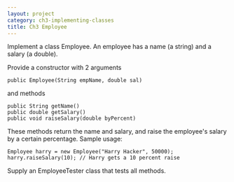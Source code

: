```yaml
---
layout: project
category: ch3-implementing-classes
title: Ch3 Employee
---
```

Implement a class Employee. An employee has a name (a string) and a salary (a double).

Provide a constructor with 2 arguments
```
public Employee(String empName, double sal)
```
and methods
```
public String getName()
public double getSalary()
public void raiseSalary(double byPercent)
```
These methods return the name and salary, and raise the employee's salary by a certain percentage. Sample usage:
```
Employee harry = new Employee("Harry Hacker", 50000);
harry.raiseSalary(10); // Harry gets a 10 percent raise
```
Supply an EmployeeTester class that tests all methods.
